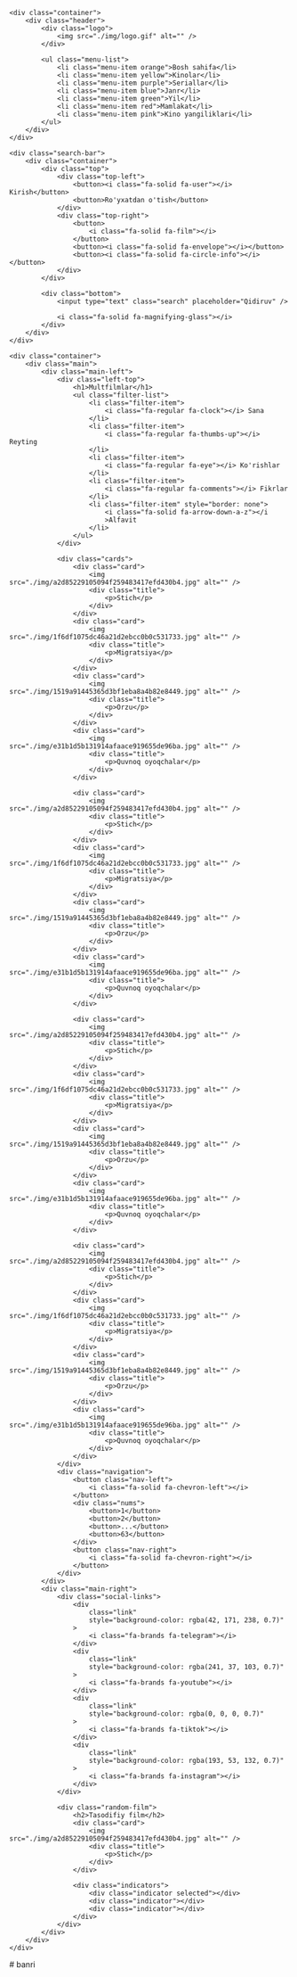 <!DOCTYPE html>
<html lang="en">
<head>
    <meta charset="UTF-8">
    <meta name="viewport" content="width=device-width, initial-scale=1.0">
    <title>Document</title>
    <link rel="stylesheet" href="./css/main.css" />
    <link rel="stylesheet" href="https://cdnjs.cloudflare.com/ajax/libs/font-awesome/6.5.2/css/all.min.css" 
    integrity="sha512-SnH5WK+bZxgPHs44uWIX+LLJAJ9/2PkPKZ5QiAj6Ta86w+fsb2TkcmfRyVX3pBnMFcV7oQPJkl9QevSCWr3W6A==" 
    crossorigin="anonymous" 
    referrerpolicy="no-referrer" />
</head>
<body>
   
    <div class="container">
        <div class="header">
            <div class="logo">
                <img src="./img/logo.gif" alt="" />
            </div>

            <ul class="menu-list">
                <li class="menu-item orange">Bosh sahifa</li>
                <li class="menu-item yellow">Kinolar</li>
                <li class="menu-item purple">Seriallar</li>
                <li class="menu-item blue">Janr</li>
                <li class="menu-item green">Yil</li>
                <li class="menu-item red">Mamlakat</li>
                <li class="menu-item pink">Kino yangiliklari</li>
            </ul>
        </div>
    </div>

    <div class="search-bar">
        <div class="container">
            <div class="top">
                <div class="top-left">
                    <button><i class="fa-solid fa-user"></i> Kirish</button>
                    <button>Ro'yxatdan o'tish</button>
                </div>
                <div class="top-right">
                    <button>
                        <i class="fa-solid fa-film"></i>
                    </button>
                    <button><i class="fa-solid fa-envelope"></i></button>
                    <button><i class="fa-solid fa-circle-info"></i></button>
                </div>
            </div>

            <div class="bottom">
                <input type="text" class="search" placeholder="Qidiruv" />

                <i class="fa-solid fa-magnifying-glass"></i>
            </div>
        </div>
    </div>

    <div class="container">
        <div class="main">
            <div class="main-left">
                <div class="left-top">
                    <h1>Multfilmlar</h1>
                    <ul class="filter-list">
                        <li class="filter-item">
                            <i class="fa-regular fa-clock"></i> Sana
                        </li>
                        <li class="filter-item">
                            <i class="fa-regular fa-thumbs-up"></i> Reyting
                        </li>
                        <li class="filter-item">
                            <i class="fa-regular fa-eye"></i> Ko'rishlar
                        </li>
                        <li class="filter-item">
                            <i class="fa-regular fa-comments"></i> Fikrlar
                        </li>
                        <li class="filter-item" style="border: none">
                            <i class="fa-solid fa-arrow-down-a-z"></i
                            >Alfavit
                        </li>
                    </ul>
                </div>

                <div class="cards">
                    <div class="card">
                        <img src="./img/a2d85229105094f259483417efd430b4.jpg" alt="" />
                        <div class="title">
                            <p>Stich</p>
                        </div>
                    </div>
                    <div class="card">
                        <img src="./img/1f6df1075dc46a21d2ebcc0b0c531733.jpg" alt="" />
                        <div class="title">
                            <p>Migratsiya</p>
                        </div>
                    </div>
                    <div class="card">
                        <img src="./img/1519a91445365d3bf1eba8a4b82e8449.jpg" alt="" />
                        <div class="title">
                            <p>Orzu</p>
                        </div>
                    </div>
                    <div class="card">
                        <img src="./img/e31b1d5b131914afaace919655de96ba.jpg" alt="" />
                        <div class="title">
                            <p>Quvnoq oyoqchalar</p>
                        </div>
                    </div>

                    <div class="card">
                        <img src="./img/a2d85229105094f259483417efd430b4.jpg" alt="" />
                        <div class="title">
                            <p>Stich</p>
                        </div>
                    </div>
                    <div class="card">
                        <img src="./img/1f6df1075dc46a21d2ebcc0b0c531733.jpg" alt="" />
                        <div class="title">
                            <p>Migratsiya</p>
                        </div>
                    </div>
                    <div class="card">
                        <img src="./img/1519a91445365d3bf1eba8a4b82e8449.jpg" alt="" />
                        <div class="title">
                            <p>Orzu</p>
                        </div>
                    </div>
                    <div class="card">
                        <img src="./img/e31b1d5b131914afaace919655de96ba.jpg" alt="" />
                        <div class="title">
                            <p>Quvnoq oyoqchalar</p>
                        </div>
                    </div>

                    <div class="card">
                        <img src="./img/a2d85229105094f259483417efd430b4.jpg" alt="" />
                        <div class="title">
                            <p>Stich</p>
                        </div>
                    </div>
                    <div class="card">
                        <img src="./img/1f6df1075dc46a21d2ebcc0b0c531733.jpg" alt="" />
                        <div class="title">
                            <p>Migratsiya</p>
                        </div>
                    </div>
                    <div class="card">
                        <img src="./img/1519a91445365d3bf1eba8a4b82e8449.jpg" alt="" />
                        <div class="title">
                            <p>Orzu</p>
                        </div>
                    </div>
                    <div class="card">
                        <img src="./img/e31b1d5b131914afaace919655de96ba.jpg" alt="" />
                        <div class="title">
                            <p>Quvnoq oyoqchalar</p>
                        </div>
                    </div>

                    <div class="card">
                        <img src="./img/a2d85229105094f259483417efd430b4.jpg" alt="" />
                        <div class="title">
                            <p>Stich</p>
                        </div>
                    </div>
                    <div class="card">
                        <img src="./img/1f6df1075dc46a21d2ebcc0b0c531733.jpg" alt="" />
                        <div class="title">
                            <p>Migratsiya</p>
                        </div>
                    </div>
                    <div class="card">
                        <img src="./img/1519a91445365d3bf1eba8a4b82e8449.jpg" alt="" />
                        <div class="title">
                            <p>Orzu</p>
                        </div>
                    </div>
                    <div class="card">
                        <img src="./img/e31b1d5b131914afaace919655de96ba.jpg" alt="" />
                        <div class="title">
                            <p>Quvnoq oyoqchalar</p>
                        </div>
                    </div>
                </div>
                <div class="navigation">
                    <button class="nav-left">
                        <i class="fa-solid fa-chevron-left"></i>
                    </button>
                    <div class="nums">
                        <button>1</button>
                        <button>2</button>
                        <button>...</button>
                        <button>63</button>
                    </div>
                    <button class="nav-right">
                        <i class="fa-solid fa-chevron-right"></i>
                    </button>
                </div>
            </div>
            <div class="main-right">
                <div class="social-links">
                    <div
                        class="link"
                        style="background-color: rgba(42, 171, 238, 0.7)"
                    >
                        <i class="fa-brands fa-telegram"></i>
                    </div>
                    <div
                        class="link"
                        style="background-color: rgba(241, 37, 103, 0.7)"
                    >
                        <i class="fa-brands fa-youtube"></i>
                    </div>
                    <div
                        class="link"
                        style="background-color: rgba(0, 0, 0, 0.7)"
                    >
                        <i class="fa-brands fa-tiktok"></i>
                    </div>
                    <div
                        class="link"
                        style="background-color: rgba(193, 53, 132, 0.7)"
                    >
                        <i class="fa-brands fa-instagram"></i>
                    </div>
                </div>

                <div class="random-film">
                    <h2>Tasodifiy film</h2>
                    <div class="card">
                        <img src="./img/a2d85229105094f259483417efd430b4.jpg" alt="" />
                        <div class="title">
                            <p>Stich</p>
                        </div>
                    </div>

                    <div class="indicators">
                        <div class="indicator selected"></div>
                        <div class="indicator"></div>
                        <div class="indicator"></div>
                    </div>
                </div>
            </div>
        </div>
    </div>
</body>
</html># banri
